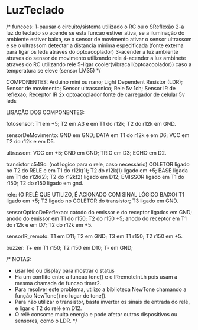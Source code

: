 # LuzTeclado

/*
funcoes: 
1-pausar o circuito/sistema utilizado o RC ou o SReflexão
2-a luz do teclado so acende se esta funcao estiver ativa, 
  se a iluminação do ambiente estiver baixa, 
  se o sensor de movimento ativar o sensor ultrassom
  e se o ultrassom detectar a distancia minima especificada
  (fonte externa para ligar os leds atraves do optoacoplador)
3-acender a luz ambiente atraves do sensor de movimento utilizando rele
4-acender a luz ambinete atraves do RC utilizando rele
5-ligar cooler(vibracall(optoacoplador)) caso a temperatura se eleve (sensor LM35)
*/

COMPONENTES:
Arduino mini ou nano;
Light Dependent Resistor (LDR);
Sensor de movimento;
Sensor ultrassonico;
Rele 5v 1ch;
Sensor IR de reflexao;
Receptor IR
2x optoacoplador
fonte de carregador de celular 5v
leds

LIGAÇÃO DOS COMPONENTES:

fotosensor: 
  T1 em +5;
  T2 em A3 e em T1 do r12k;
  T2 do r12k em GND.
  
sensorDeMovimento: 
  GND em GND;
  DATA em T1 do r12k e em D6;
  VCC em T2 do r12k e em D5.
  
ultrassom: 
  VCC em +5;
  GND em GND;
  TRIG em D3;
  ECHO em D2.
  
transistor c549c: (not logico para o rele, caso necessário)
  COLETOR ligado no T2 do RELE e em T1 do r12k(1);
  T2 do r12k(1) ligado em +5;
  BASE ligada em T1 do r12k(2);
  T2 do r12k(2) ligado em D12;
  EMISSOR ligado em T1 do r150;
  T2 do r150 ligado em gnd.
  
rele: (O RELÊ QUE UTILIZO, É ACIONADO COM SINAL LÓGICO BAIXO)
  T1 ligado em +5;
  T2 ligado no COLETOR do transistor; 
  T3 ligado em GND.
  
sensorOpticoDeReflexao: 
  catodo do emissor e do receptor ligados em GND;
  anodo do emissor em T1 do r150;
  T2 do r150 +5;
  anodo do receptor em T1 do r12k e em D7;
  T2 do r12k em +5.
  
sensorIR_remoto:
  T1 em D11;
  T2 em GND;
  T3 em T1 r150;
  T2 r150 em +5.
  
buzzer:
  T+ em T1 r150;
  T2 r150 em D10;
  T- em GND;

/*
NOTAS:
 - usar led ou display para mostrar o status
 - Ha um conflito entre a funcao tone() e o IRremoteInt.h pois usam a mesma chamada de funcao timer2.
 - Para resolver este problema, utilizo a biblioteca NewTone chamando a função NewTone() no lugar de tone().
 - Para não utilizar o transistor, basta inverter os sinais de entrada do relê, e ligar o T2 do relê em D12.
 - O relê consome muita energia e pode afetar outros dispositivos ou sensores, como o LDR.
*/
